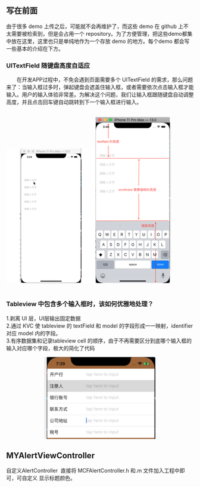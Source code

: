 ## 写在前面
由于很多 demo 上传之后，可能就不会再维护了，而这些 demo 在 github 上不太需要被检索到，但是会占用一个 repository。为了方便管理，把这些demo都集中放在这里，这里也只是单纯地作为一个存放 demo 的地方。每个demo 都会写一些基本的介绍在下方。

### UITextField 随键盘高度自适应
&emsp;&emsp;在开发APP过程中，不免会遇到页面需要多个 UITextField 的需求，那么问题来了：当输入框过多时，弹起键盘会遮盖住输入框，或者需要依次点击输入框才能输入。用户的输入体验非常差。为解决这个问题，我们让输入框跟随键盘自动调整高度，并且点击回车键自动跳转到下一个输入框进行输入。

<br><img src="./AutoAdjustHeightTextfield/auto-adjust-height-textfield.gif"/><img width="200" src="./AutoAdjustHeightTextfield/mark-line.png"/><br><br>


### Tableview 中包含多个输入框时，该如何优雅地处理？

1.剥离 UI 层，UI层输出固定数据  
2.通过 KVC 使 tableview 的 textField 和 model 的字段形成一一映射，identifier 对应 model 内的字段。  
3.有序数据集和记录tableview cell 的顺序，由于不再需要区分到底哪个输入框的输入对应哪个字段，极大的简化了代码  

<p align="center" >
<img width="300" height="220"  src="./Multi-textfield-tableview-master/screenShot.png"/>
</p>  
 



## MYAlertViewController
自定义AlertController
 直接将 MCFAlertController.h 和.m 文件加入工程中即可，可自定义 显示标题颜色。

